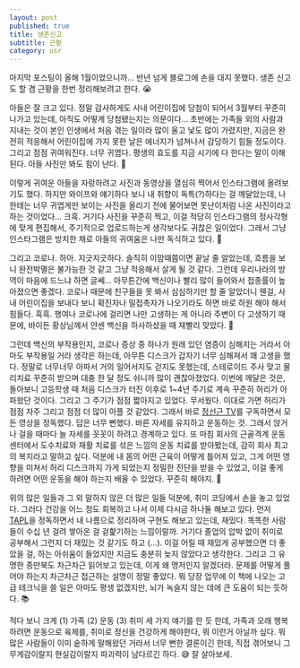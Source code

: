 ```yaml
---
layout: post
published: true
title: 생존신고
subtitle: 근황
category: usr
---
```


 마지막 포스팅이 올해 1월이었으니까... 반년 넘게 블로그에 손을 대지
 못했다. 생존 신고도 할 겸 근황을 한번 정리해보려고 한다. 😭

 아들은 잘 크고 있다. 정말 감사하게도 사내 어린이집에 당첨이 되어서
 3월부터 꾸준히 나가고 있는데, 아직도 어떻게 당첨됐는지는 의문이다...
 초반에는 가족들 외의 사람과 지내는 것이 본인 인생에서 처음 겪는
 일이라 많이 울고 낯도 많이 가렸지만, 지금은 완전히 적응해서
 어린이집에 가지 못한 날은 에너지가 넘쳐나서 감당하기 힘들
 정도이다. 그리고 점점 귀여워진다. 너무 귀엽다. 평생의 효도를 지금
 시기에 다 한다는 말이 이해된다. 아들 사진만 봐도 힘이 난다. 💪

 이렇게 귀여운 아들을 자랑하려고 사진과 동영상을 열심히 찍어서
 인스타그램에 올려보기도 했다. 하지만 와이프와 얘기하다 보니 내 취향이
 독특(?)하다는 걸 깨달았는데, 나한테는 너무 귀엽게만 보이는 사진을
 올리기 전에 물어보면 못난이처럼 나온 사진이라고 하는
 것이었다... 크흑. 거기다 사진을 꾸준히 찍고, 이걸 적당히 인스타그램의
 정사각형에 맞게 편집해서, 주기적으로 업로드하는게 생각보다도 귀찮은
 일이었다. 그래서 그냥 인스타그램은 방치한 채로 아들의 귀여움은 나만
 독식하고 있다. 😤

 그리고 코로나. 하아. 지긋지긋하다. 솔직히 이맘때쯤이면 끝날 줄
 알았는데, 흐름을 보니 완전박멸은 불가능한 것 같고 그냥 적응해서 살게
 될 것 같다. 그런데 우리나라의 방역이 마음에 드느냐 하면
 글쎄... 아무튼간에 백신이나 빨리 많이 들어와서 접종률이 높아졌으면
 좋겠다. 코로나 때문에 친구들을 못 봐서 심심하기만 할 줄 알았더니
 웬걸, 사내 어린이집을 보내다 보니 확진자나 밀접촉자가 나오기라도 하면
 바로 하원 해야 해서 힘들다. 흑흑. 행여나 코로나에 걸리면 나만
 고생하는 게 아니라 주변이 다 고생하기 때문에, 바이든 황상님께서 얀센
 백신을 하사하셨을 때 재빨리 맞았다. 💉

 그런데 백신의 부작용인지, 코로나 증상 중 하나가 원래 있던 염증이
 심해지는 거라서 아마도 부작용일 거라 생각은 하는데, 아무튼 디스크가
 갑자기 너무 심해져서 꽤 고생을 했다. 정말로 너무너무 아파서 거의
 일어서지도 걷지도 못했는데, 스테로이드 주사 맞고 물리치료 꾸준히
 받으며 대충 한 달 정도 쉬니까 많이 괜찮아졌었다. 이번에 깨달은 것은,
 돌아보니 고등학생 때 처음 디스크가 터진 이후로 1~4년 주기로 계속
 꾸준히 허리가 아파왔단 것이다. 그리고 그 주기가 점점 짧아지고
 있었다. 무서웠다. 이대로 가면 허리가 점점 자주 그리고 점점 더 많이
 아플 것 같았다. 그래서 바로 [정선근
 TV](https://www.youtube.com/channel/UCfwHnETOc2DrYnBDPjxzKSA)를
 구독하면서 모든 영상을 정독했다. 답은 너무 뻔했다. 바른 자세를
 유지하고 운동하는 것. 그래서 앉거나 걸을 때마다 늘 자세를 꼿꼿이
 하려고 경계하고 있다. 또 마침 회사의 근골격계 운동센터에서 도수치료와
 재활 치료를 섞은 느낌의 운동 치료를 받아봤는데, 감히 회사 최고의
 복지라고 말하고 싶다. 덕분에 내 몸의 어떤 근육이 어떻게 틀어져 있고,
 그게 어떤 영향을 미쳐서 허리 디스크까지 가게 되었는지 정밀한 진단을
 받을 수 있었고, 이걸 좋게 하려면 어떤 운동을 해야 하는지 배울 수
 있었다. 꾸준히 해야지. 🏃

 위의 많은 일들과 그 외 말하지 않은 더 많은 일들 덕분에, 취미 코딩에서
 손을 놓고 있었다. 그러다 건강을 어느 정도 회복하고 나서 이제 다시금
 하나둘 해보고 있다. 먼저
 [TAPL](https://www.cis.upenn.edu/~bcpierce/tapl/)을 정독하면서 내
 나름으로 정리하며 구현도 해보고 있는데, 재밌다. 똑똑한 사람들이 수십
 년 걸려 쌓아온 걸 겉핥기하는 느낌이랄까. 거기다 졸업의 압박 없이
 취미로 공부해서 그런지 더 재밌는 것 같기도 하고 (...). 이걸 어릴 때
 재밌게 공부했으면 더 좋았을 걸, 하는 아쉬움이 들었지만 지금도 충분히
 늦지 않았다고 생각한다. 그리고 그 유명한 종만북도 차근차근 읽어보고
 있는데, 이게 왜 명저인지 알겠더라. 문제를 어떻게 풀어야 하는지
 차근차근 접근하는 설명이 정말 좋았다. 뭐 당장 업무에 이 책에 나오는
 고급 테크닉을 쓸 일은 아마도 평생 없겠지만, 뇌가 녹슬지 않는 데에 큰
 도움이 되는 듯하다. 📚

 적다 보니 크게 (1) 가족 (2) 운동 (3) 취미 세 가지 얘기를 한 듯 한데,
 가족과 오래 행복하려면 운동으로 육체를, 취미로 정신을 건강하게
 해야한다, 뭐 이런거 아닐까 싶다. 뭐 많은 사람들이 이미 숱하게
 말해왔던 거라서 너무 뻔한 결론이긴 한데, 직접 겪어보니 그
 무게감이랄지 현실감이랄지 파괴력이 남다르긴 하다. 😅 잘 살아보세.
